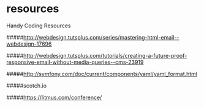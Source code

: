 # resources
Handy Coding Resources

#####http://webdesign.tutsplus.com/series/mastering-html-email--webdesign-17696

#####http://webdesign.tutsplus.com/tutorials/creating-a-future-proof-responsive-email-without-media-queries--cms-23919

#####http://symfony.com/doc/current/components/yaml/yaml_format.html

#####scotch.io

#####https://litmus.com/conference/


